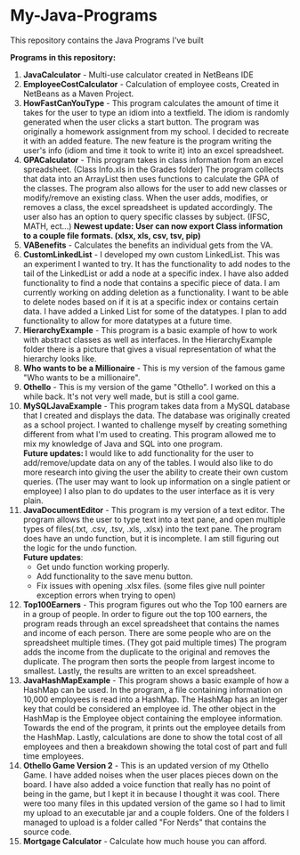 # My-Java-Programs
This repository contains the Java Programs I've built

<b>Programs in this repository:</b>
<ol>
<li><b>JavaCalculator</b> - Multi-use calculator created in NetBeans IDE</li>
<li><b>EmployeeCostCalculator</b> - Calculation of employee costs, Created in NetBeans as a Maven Project.</li>
<li><b>HowFastCanYouType</b> - This program calculates the amount of time it takes for the user to type an idiom into a textfield. The idiom is randomly generated when the user clicks a start button. The program was originally a homework assignment from my school. I decided to recreate it with an added feature. The new feature is the program writing the user's info (idiom and time it took to write it) into an excel spreadsheet.</li>
<li><b>GPACalculator</b> - This program takes in class information from an excel spreadsheet. (Class Info.xls in the Grades folder) The program collects that data into an ArrayList then uses functions to calculate the GPA of the classes. The program also allows for the user to add new classes or modify/remove an existing class. When the user adds, modifies, or removes a class, the excel spreadsheet is updated accordingly. The user also has an option to query specific classes by subject. (IFSC, MATH, ect...) <b>Newest update: User can now export Class information to a couple file formats. (xlsx, xls, csv, tsv, pip)</b><br>
  <li><b>VABenefits</b> - Calculates the benefits an individual gets from the VA.</li>
  <li><b>CustomLinkedList</b> - I developed my own custom LinkedList. This was an experiment I wanted to try. It has the functionality to add nodes to the tail of the LinkedList or add a node at a specific index. I have also added functionality to find a node that contains a specific piece of data. I am currently working on adding deletion as a functionality. I want to be able to delete nodes based on if it is at a specific index or contains certain data. I have added a Linked List for some of the datatypes. I plan to add functionality to allow for more datatypes at a future time.</li>
  <li><b>HierarchyExample</b> - This program is a basic example of how to work with abstract classes as well as interfaces. In the HierarchyExample folder there is a picture that gives a visual representation of what the hierarchy looks like.</li>
  <li><b>Who wants to be a Millionaire</b> - This is my version of the famous game "Who wants to be a millionaire".</li>
  <li><b>Othello</b> - This is my version of the game "Othello". I worked on this a while back. It's not very well made, but is still a cool game.</li>
  <li><b>MySQLJavaExample</b> - This program takes data from a MySQL database that I created and displays the data. The database was originally created as a school project. I wanted to challenge myself by creating something different from what I'm used to creating. This program allowed me to mix my knowledge of Java and SQL into one program.<br>
    <b>Future updates: </b>I would like to add functionality for the user to add/remove/update data on any of the tables. I would also like to do more research into giving the user the ability to create their own custom queries. (The user may want to look up information on a single patient or employee) I also plan to do updates to the user interface as it is very plain.</li>
  <li><b>JavaDocumentEditor</b> - This program is my version of a text editor. The program allows the user to type text into a text pane, and open multiple types of files(.txt, .csv, .tsv, .xls, .xlsx) into the text pane. The program does have an undo function, but it is incomplete. I am still figuring out the logic for the undo function. <br>
    <b>Future updates</b>:<br> <ul><li>Get undo function working properly.</li>
    <li>Add functionality to the save menu button.</li>
    <li>Fix issues with opening .xlsx files. (some files give null pointer exception errors when trying to open)</li>
    </ul>
  </li>
  <li><b>Top100Earners</b> - This program figures out who the Top 100 earners are in a group of people. In order to figure out the top 100 earners, the program reads through an excel spreadsheet that contains the names and income of each person. There are some people who are on the spreadsheet multiple times. (They got paid multiple times) The program adds the income from the duplicate to the original and removes the duplicate. The program then sorts the people from largest income to smallest. Lastly, the results are written to an excel spreadsheet.</li>
  <li><b>JavaHashMapExample</b> - This program shows a basic example of how a HashMap can be used. In the program, a file containing information on 10,000 employees is read into a HashMap. The HashMap has an Integer key that could be considered an employee id. The other object in the HashMap is the Employee object containing the employee information. Towards the end of the program, it prints out the employee details from the HashMap. Lastly, calculations are done to show the total cost of all employees and then a breakdown showing the total cost of part and full time employees.</li>
  <li><b>Othello Game Version 2</b> - This is an updated version of my Othello Game. I have added noises when the user places pieces down on the board. I have also added a voice function that really has no point of being in the game, but I kept it in because I thought it was cool. There were too many files in this updated version of the game so I had to limit my upload to an executable jar and a couple folders. One of the folders I managed to upload is a folder called "For Nerds" that contains the source code.</li>
  <li><b>Mortgage Calculator</b> - Calculate how much house you can afford.</li>
</ol>
